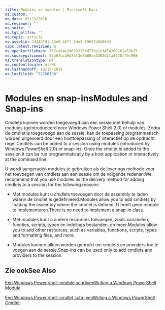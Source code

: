 ```yaml
---
title: Modules en modules | Microsoft Docs
ms.custom: ''
ms.date: 09/13/2016
ms.reviewer: ''
ms.suite: ''
ms.tgt_pltfrm: ''
ms.topic: article
ms.assetid: 2d342f91-23e0-467f-8de2-f9657d820693
caps.latest.revision: 6
ms.openlocfilehash: 157cd64e286392f3fd770e1e34542682b1e63625
ms.sourcegitcommit: 52a67bcd9d7bf3e8600ea4302d1fa8970ff9c998
ms.translationtype: MT
ms.contentlocale: nl-NL
ms.lasthandoff: 10/15/2019
ms.locfileid: "72356180"
---
```

# <a name="modules-and-snap-ins"></a><span data-ttu-id="564fc-102">Modules en snap-ins</span><span class="sxs-lookup"><span data-stu-id="564fc-102">Modules and Snap-ins</span></span>

<span data-ttu-id="564fc-103">Cmdlets kunnen worden toegevoegd aan een sessie met behulp van modules (geïntroduceerd door Windows Power Shell 2,0) of modules. Zodra de cmdlet is toegevoegd aan de sessie, kan de toepassing programmatisch worden uitgevoerd door een hosttoepassing of interactief op de opdracht regel.</span><span class="sxs-lookup"><span data-stu-id="564fc-103">Cmdlets can be added to a session using modules (introduced by Windows PowerShell 2.0) or snap-ins. Once the cmdlet is added to the session it can be run programmatically by a host application or interactively at the command line.</span></span>

<span data-ttu-id="564fc-104">U wordt aangeraden modules te gebruiken als de leverings methode voor het toevoegen van cmdlets aan een sessie om de volgende redenen:</span><span class="sxs-lookup"><span data-stu-id="564fc-104">We recommend that you use modules as the delivery method for adding cmdlets to a session for the following reasons:</span></span>

- <span data-ttu-id="564fc-105">Met modules kunt u cmdlets toevoegen door de assembly te laden waarin de cmdlet is gedefinieerd.</span><span class="sxs-lookup"><span data-stu-id="564fc-105">Modules allow you to add cmdlets by loading the assembly where the cmdlet is defined.</span></span> <span data-ttu-id="564fc-106">U hoeft geen module te implementeren.</span><span class="sxs-lookup"><span data-stu-id="564fc-106">There is no need to implement a snap-in class.</span></span>

- <span data-ttu-id="564fc-107">Met modules kunt u andere resources toevoegen, zoals variabelen, functies, scripts, typen en indelings bestanden, en meer.</span><span class="sxs-lookup"><span data-stu-id="564fc-107">Modules allow you to add other resources, such as variables, functions, scripts, types and formatting files, and more.</span></span>

- <span data-ttu-id="564fc-108">Modules kunnen alleen worden gebruikt om cmdlets en providers toe te voegen aan de sessie.</span><span class="sxs-lookup"><span data-stu-id="564fc-108">Snap-ins can be used only to add cmdlets and providers to the session.</span></span>

## <a name="see-also"></a><span data-ttu-id="564fc-109">Zie ook</span><span class="sxs-lookup"><span data-stu-id="564fc-109">See Also</span></span>

[<span data-ttu-id="564fc-110">Een Windows Power shell-module schrijven</span><span class="sxs-lookup"><span data-stu-id="564fc-110">Writing a Windows PowerShell Module</span></span>](../module/writing-a-windows-powershell-module.md)

[<span data-ttu-id="564fc-111">Een Windows Power shell-cmdlet schrijven</span><span class="sxs-lookup"><span data-stu-id="564fc-111">Writing a Windows PowerShell Cmdlet</span></span>](./writing-a-windows-powershell-cmdlet.md)

